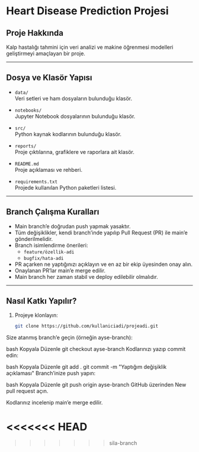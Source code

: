 # Heart Disease Prediction Projesi

## Proje Hakkında
Kalp hastalığı tahmini için veri analizi ve makine öğrenmesi modelleri geliştirmeyi amaçlayan bir proje.

---

## Dosya ve Klasör Yapısı

- `data/`  
  Veri setleri ve ham dosyaların bulunduğu klasör.

- `notebooks/`  
  Jupyter Notebook dosyalarının bulunduğu klasör.

- `src/`  
  Python kaynak kodlarının bulunduğu klasör.

- `reports/`  
  Proje çıktılarına, grafiklere ve raporlara ait klasör.

- `README.md`  
  Proje açıklaması ve rehberi.

- `requirements.txt`  
  Projede kullanılan Python paketleri listesi.

---

## Branch Çalışma Kuralları

- Main branch’e doğrudan push yapmak yasaktır.  
- Tüm değişiklikler, kendi branch’inde yapılıp Pull Request (PR) ile main’e gönderilmelidir.  
- Branch isimlendirme önerileri:  
  - `feature/özellik-adi`  
  - `bugfix/hata-adi`  
- PR açarken ne yaptığınızı açıklayın ve en az bir ekip üyesinden onay alın.  
- Onaylanan PR’lar main’e merge edilir.  
- Main branch her zaman stabil ve deploy edilebilir olmalıdır.

---

## Nasıl Katkı Yapılır?

1. Projeye klonlayın:  
   ```bash
   git clone https://github.com/kullaniciadi/projeadi.git
Size atanmış branch’e geçin (örneğin ayse-branch):

bash
Kopyala
Düzenle
git checkout ayse-branch
Kodlarınızı yazıp commit edin:

bash
Kopyala
Düzenle
git add .
git commit -m "Yaptığım değişiklik açıklaması"
Branch’inize push yapın:

bash
Kopyala
Düzenle
git push origin ayse-branch
GitHub üzerinden New pull request açın.

Kodlarınız incelenip main’e merge edilir.

<<<<<<< HEAD
=======

>>>>>>> sila-branch
